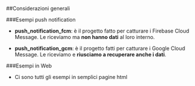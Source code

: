 ##Considerazioni generali

###Esempi push notification

- **push_notification_fcm**: è il progetto fatto per catturare i Firebase Cloud Message. Le riceviamo ma **non hanno dati**
  al loro interno.
  
- **push_notification_gcm**: è il progetto fatti per catturare i Google Cloud Message. Le riceviamo e **riusciamo a 
  recuperare anche i dati**.
  
  
###Esempi in Web

- Ci sono tutti gli esempi in semplici pagine html